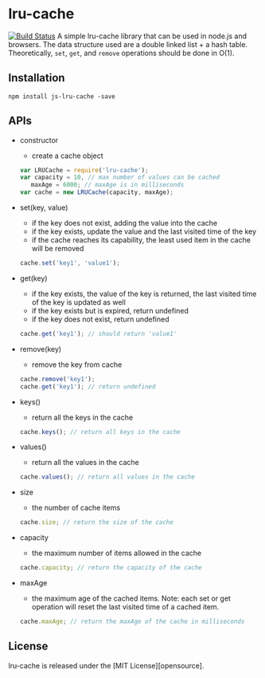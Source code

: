 # lru-cache 
[![Build Status](https://travis-ci.org/viruschidai/lru-cache.png?branch=master)](https://travis-ci.org/viruschidai/lru-cache)
A simple lru-cache library that can be used in node.js and browsers. The data structure used are a double linked list + a hash table. Theoretically, `set`, `get`, and `remove`  operations should be done in O(1).

## Installation

    npm install js-lru-cache -save


## APIs
* constructor
    - create a cache object
    ```javascript
   var LRUCache = require('lru-cache');
   var capacity = 10, // max number of values can be cached
       maxAge = 6000; // maxAge is in milliseconds
   var cache = new LRUCache(capacity, maxAge);
    ```

* set(key, value)
    - if the key does not exist, adding the value into the cache
    - if the key exists, update the value and the last visited time of the key
    - if the cache reaches its capability, the least used item in the cache will be removed
    ```javascript
    cache.set('key1', 'value1');  
    ```
    
* get(key)
    - if the key exists, the value of the key is returned, the last visited time of the key is updated as well                 
    - if the key exists but is expired, return undefined
    - if the key does not exist, return undefined
    ```javascript
    cache.get('key1'); // should return 'value1'
    ```

* remove(key)
    - remove the key from cache
    ```javascript
    cache.remove('key1');
    cache.get('key1'); // return undefined
    ```

* keys()
    - return all the keys in the cache
    ```javascript
    cache.keys(); // return all keys in the cache
    ```

* values()
    - return all the values in the cache
    ```javascript
    cache.values(); // return all values in the cache
    ```
  
* size 
    - the number of cache items
    ```javascript
    cache.size; // return the size of the cache
    ```

* capacity
    - the maximum number of items allowed in the cache
    ```javascript
    cache.capacity; // return the capacity of the cache
    ```

* maxAge
    -  the maximum age of the cached items. Note: each set or get operation will reset the last visited time of a cached item.
    ```javascript
    cache.maxAge; // return the maxAge of the cache in milliseconds
    ```


## License
lru-cache is released under the [MIT License][opensource].
